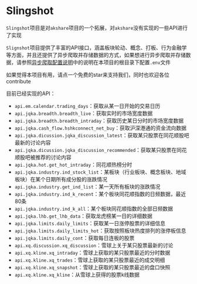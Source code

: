 # Slingshot

`Slingshot`项目是对`akshare`项目的一个拓展，对`akshare`没有实现的一些API进行了实现

`Slignshot`项目提供了丰富的API接口，涵盖板块轮动、概念、打板、行为金融学等方面，并且还提供了异步爬取并存储数据的方式，如果想进行异步爬取并存储数据，请参照[异步爬取配置说明](async_storage/async_storage.md)中的说明在本项目的根目录下配置`.env`文件

如果觉得本项目有用，请点一个免费的star来支持我们，同时也欢迎各位contribute

目前已经实现的API：

- `api.em.calendar.trading_days`：获取从某一日开始的交易日历
- `api.jqka.breadth.breadth_live`：获取实时的市场宽度数据
- `api.jqka.breadth.breadth_intraday`：获取历史某日分时的市场宽度数据
- `api.jqka.cash_flow.hshkconnect_net_buy`：获取沪深港通的资金流向数据
- `api.jqka.dicussion.jqka_discussion_latest`：获取某只股票在同花顺股吧最新的讨论内容
- `api.jqka.dicussion.jqka_discussion_recommended`：获取某只股票在同花顺股吧被推荐的讨论内容
- `api.jqka.hot.get_hot_intraday`：同花顺热榜分时
- `api.jqka.industry.ind_stock_list`：某板块（行业板块、概念板块、地域板块）在某个日期所有成分股的涨跌情况
- `api.jqka.industry.get_ind_list`：某一天所有板块的涨跌情况
- `api.jqka.industry.ind_k_recent`：某个板块同花顺指数的日频数据，最近80条
- `api.jqka.industry.ind_k_all`：某个板块同花顺指数的全部日频数据
- `api.jqka.lhb.get_lhb_data`：获取龙虎榜某一日的详细数据
- `api.jqka.limits.daily_limits`：获取某一日涨停股票的详细信息
- `api.jqka.limits.daily_limits_hot`：获取按照板块热度排列的涨停板信息
- `api.jqka.limits.daily_cont`：获取每日连板的股票
- `api.xq.discussion.xq_discussion`：雪球上关于某只股票最新的讨论
- `api.xq.kline.xq_intraday`：雪球上获取的某只股票最近的分时数据
- `api.xq.kline.xq_trades`：雪球上获取的某只股票最近的成交明细
- `api.xq.kline.xq_snapshot`：雪球上获取的某只股票最近的盘口快照
- `api.xq.kline.xq_kline`：从雪球上获得的股票k线数据
